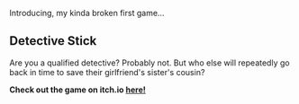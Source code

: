 Introducing, my kinda broken first game…

## Detective Stick

Are you a qualified detective? Probably not. But who else will repeatedly go back in time to save their girlfriend's sister's cousin?


**Check out the game on itch.io [here!](https://dustpup.itch.io/detective-stick)**
